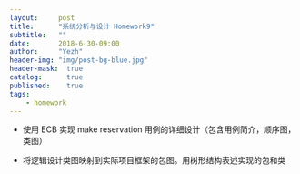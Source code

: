 ```yaml
---
layout:     post
title:      "系统分析与设计 Homework9"
subtitle:   ""
date:       2018-6-30-09:00
author:     "Yezh"
header-img: "img/post-bg-blue.jpg"
header-mask:  true
catalog:      true
published:    true
tags:
    - homework
---
```


- 使用 ECB 实现 make reservation 用例的详细设计（包含用例简介，顺序图，类图）

- 将逻辑设计类图映射到实际项目框架的包图。用树形结构表述实现的包和类